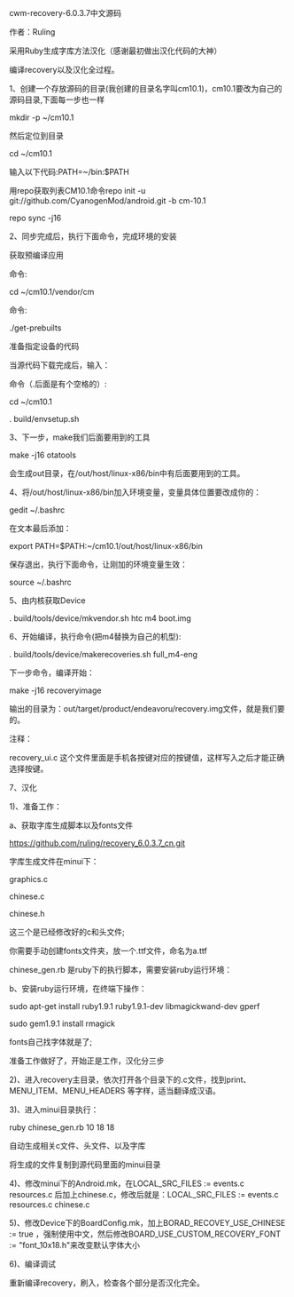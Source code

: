 cwm-recovery-6.0.3.7中文源码

作者：Ruling

采用Ruby生成字库方法汉化（感谢最初做出汉化代码的大神）


编译recovery以及汉化全过程。

1、创建一个存放源码的目录(我创建的目录名字叫cm10.1)，cm10.1要改为自己的源码目录,下面每一步也一样

mkdir -p ~/cm10.1

然后定位到目录

cd ~/cm10.1

输入以下代码:PATH=~/bin:$PATH

用repo获取列表CM10.1命令repo init -u git://github.com/CyanogenMod/android.git -b cm-10.1

repo sync -j16

2、同步完成后，执行下面命令，完成环境的安装

获取预编译应用

命令:

cd ~/cm10.1/vendor/cm

命令:

./get-prebuilts

准备指定设备的代码

当源代码下载完成后，输入：

命令（.后面是有个空格的）:

cd ~/cm10.1

. build/envsetup.sh

3、下一步，make我们后面要用到的工具

make -j16 otatools

会生成out目录，在/out/host/linux-x86/bin中有后面要用到的工具。

4、将/out/host/linux-x86/bin加入环境变量，变量具体位置要改成你的：

gedit ~/.bashrc

在文本最后添加：

export PATH=$PATH:~/cm10.1/out/host/linux-x86/bin

保存退出，执行下面命令，让刚加的环境变量生效：

source ~/.bashrc

5、由内核获取Device

. build/tools/device/mkvendor.sh htc m4 boot.img

6、开始编译，执行命令(把m4替换为自己的机型):

. build/tools/device/makerecoveries.sh full_m4-eng

下一步命令，编译开始：

make -j16 recoveryimage

输出的目录为：out/target/product/endeavoru/recovery.img文件，就是我们要的。

注释：

recovery_ui.c 这个文件里面是手机各按键对应的按键值，这样写入之后才能正确选择按键。

7、汉化

1)、准备工作：

a、获取字库生成脚本以及fonts文件

https://github.com/ruling/recovery_6.0.3.7_cn.git

字库生成文件在minui下：

graphics.c

chinese.c

chinese.h

这三个是已经修改好的c和头文件;

你需要手动创建fonts文件夹，放一个.ttf文件，命名为a.ttf

chinese_gen.rb 是ruby下的执行脚本，需要安装ruby运行环境：

b、安装ruby运行环境，在终端下操作：

sudo apt-get install ruby1.9.1 ruby1.9.1-dev libmagickwand-dev gperf

sudo gem1.9.1 install rmagick

fonts自己找字体就是了;

准备工作做好了，开始正是工作，汉化分三步

2)、进入recovery主目录，依次打开各个目录下的.c文件，找到print、MENU_ITEM、MENU_HEADERS 等字样，适当翻译成汉语。

3)、进入minui目录执行：

ruby chinese_gen.rb 10 18 18

自动生成相关c文件、头文件、以及字库

将生成的文件复制到源代码里面的minui目录

4)、修改minui下的Android.mk，在LOCAL_SRC_FILES := events.c resources.c 后加上chinese.c，修改后就是：LOCAL_SRC_FILES := events.c resources.c chinese.c

5)、修改Device下的BoardConfig.mk，加上BORAD_RECOVEY_USE_CHINESE := true ，强制使用中文，然后修改BOARD_USE_CUSTOM_RECOVERY_FONT := \"font_10x18.h\"来改变默认字体大小

6)、编译调试

重新编译recovery，刷入，检查各个部分是否汉化完全。
